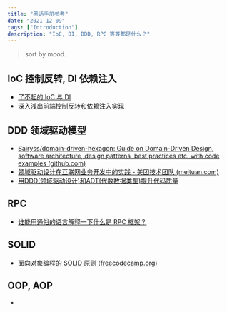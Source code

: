 ```yaml
---
title: "黑话手册参考"
date: "2021-12-09"
tags: ["Introduction"]
description: "IoC, DI, DDD, RPC 等等都是什么？"
---
```


> sort by mood.

## IoC 控制反转, DI 依赖注入

- [了不起的 IoC 与 DI](https://segmentfault.com/a/1190000023650518)
- [深入浅出前端控制反转和依赖注入实现](https://juejin.cn/post/7046927021028409351)

## DDD 领域驱动模型

- [Sairyss/domain-driven-hexagon: Guide on Domain-Driven Design, software architecture, design patterns, best practices etc. with code examples (github.com)](https://github.com/Sairyss/domain-driven-hexagon)
- [领域驱动设计在互联网业务开发中的实践 - 美团技术团队 (meituan.com)](https://tech.meituan.com/2017/12/22/ddd-in-practice.html)
- [用DDD(领域驱动设计)和ADT(代数数据类型)提升代码质量](https://mp.weixin.qq.com/s/UaJ56G_Vdx6__6ximfP47A)

## RPC

- [谁能用通俗的语言解释一下什么是 RPC 框架？](https://www.zhihu.com/question/25536695/answer/221638079)

## SOLID

- [面向对象编程的 SOLID 原则 (freecodecamp.org)](https://chinese.freecodecamp.org/news/solid-principles/)

## OOP, AOP

- 

